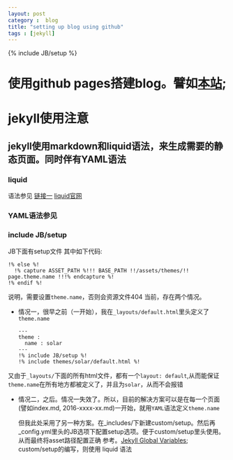 ```yaml
---
layout: post
category :  blog
title: "setting up blog using github"
tags : [jekyll]
---
```

{% include JB/setup %}
# 使用github pages搭建blog。譬如[本站](https://github.com/PetersonLian/PetersonLian.github.io);
# jekyll使用注意
## jekyll使用markdown和liquid语法，来生成需要的静态页面。同时伴有YAML语法
### liquid
语法参见 [链接一](http://www.cnblogs.com/lslvxy/p/3651936.html)
[liquid官网](https://help.shopify.com/themes/liquid/basics)
### YAML语法参见
### include JB/setup
JB下面有setup文件
其中如下代码:

    !% else %!
      !% capture ASSET_PATH %!!! BASE_PATH !!/assets/themes/!! page.theme.name !!!% endcapture %!
    !% endif %!  

说明，需要设置`theme.name`，否则会资源文件404
当前，存在两个情况。

*   情况一，很早之前（一开始），我在`_layouts/default.html`里头定义了`theme.name`

        ---
        theme : 
          name : solar
        ---
        !% include JB/setup %!
        !% include themes/solar/default.html %!
又由于`_layouts/`下面的所有html文件，都有一个`layout: default`,从而能保证`theme.name`在所有地方都被定义了，并且为`solar`，从而不会报错

*   情况二，之后。情况一失效了。所以，目前的解决方案可以是在每一个页面(譬如index.md, 2016-xxxx-xx.md)一开始，就用`YAML`语法定义`theme.name`

    但我此处采用了另一种方案。在_includes/下新建custom/setup。然后再_config.yml里头的JB选项下配置setup选项。便于custom/setup里头使用。从而最终将asset路径配置正确
    参考。[Jekyll Global Variables](http://jekyllrb.com/docs/variables/); custom/setup的编写，则使用 liquid 语法
    